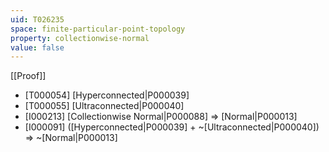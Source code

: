 ```yaml
---
uid: T026235
space: finite-particular-point-topology
property: collectionwise-normal
value: false
---
```

[[Proof]]

* [T000054] [Hyperconnected|P000039]
* [T000055] [Ultraconnected|P000040]
* [I000213] [Collectionwise Normal|P000088] => [Normal|P000013]
* [I000091] ([Hyperconnected|P000039] + ~[Ultraconnected|P000040]) => ~[Normal|P000013]

